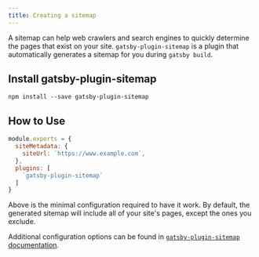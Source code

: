 ```yaml
---
title: Creating a sitemap
---
```


A sitemap can help web crawlers and search engines to quickly determine the pages that exist on your site. `gatsby-plugin-sitemap` is a plugin that automatically generates a sitemap for you during `gatsby build`.

## Install gatsby-plugin-sitemap

`npm install --save gatsby-plugin-sitemap`

## How to Use

```javascript{3,6}:title=gatsby-config.js
module.exports = {
  siteMetadata: {
	siteUrl: `https://www.example.com`,
  },
  plugins: [
    `gatsby-plugin-sitemap`
  ]
}
```

Above is the minimal configuration required to have it work. By default, the
generated sitemap will include all of your site's pages, except the ones you exclude.

Additional configuration options can be found in [`gatsby-plugin-sitemap` documentation](https://www.gatsbyjs.org/packages/gatsby-plugin-sitemap).
